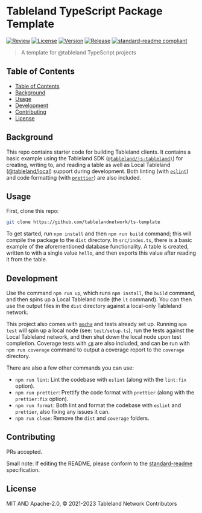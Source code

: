 # Tableland TypeScript Package Template

[![Review](https://github.com/tablelandnetwork/js-template/actions/workflows/review.yml/badge.svg)](https://github.com/tablelandnetwork/js-template/actions/workflows/review.yml)
[![License](https://img.shields.io/github/license/tablelandnetwork/js-template.svg)](./LICENSE)
[![Version](https://img.shields.io/github/package-json/v/tablelandnetwork/js-template.svg)](./package.json)
[![Release](https://img.shields.io/github/release/tablelandnetwork/js-template.svg)](https://github.com/tablelandnetwork/js-template/releases/latest)
[![standard-readme compliant](https://img.shields.io/badge/standard--readme-OK-green.svg)](https://github.com/RichardLitt/standard-readme)

> A template for @tableland TypeScript projects

## Table of Contents

- [Table of Contents](#table-of-contents)
- [Background](#background)
- [Usage](#usage)
- [Development](#development)
- [Contributing](#contributing)
- [License](#license)

## Background

This repo contains starter code for building Tableland clients. It contains a basic example using the Tableland SDK ([`@tableland/js-tableland)`](https://github.com/tablelandnetwork/js-tableland)) for creating, writing to, and reading a table as well as Local Tableland ([@tableland/local](https://github.com/tablelandnetwork/local-tableland)) support during development. Both linting (with [`eslint`](https://eslint.org/)) and code formatting (with [`prettier`](https://prettier.io/)) are also included.

## Usage

First, clone this repo:

```sh
git clone https://github.com/tablelandnetwork/ts-template
```

To get started, run `npm install` and then `npm run build` command; this will compile the package to the `dist` directory. In `src/index.ts`, there is a basic example of the aforementioned database functionality. A table is created, written to with a single value `hello`, and then exports this value after reading it from the table.

## Development

Use the command `npm run up`, which runs `npm install`, the `build` command, and then spins up a Local Tableland node (the `lt` command). You can then use the output files in the `dist` directory against a local-only Tableland network.

This project also comes with [`mocha`](https://mochajs.org/) and tests already set up. Running `npm test` will spin up a local node (see: `test/setup.ts`), run the tests against the Local Tableland network, and then shut down the local node upon test completion. Coverage tests with [`c8`](https://github.com/bcoe/c8) are also included, and can be run with `npm run coverage` command to output a coverage report to the `coverage` directory.

There are also a few other commands you can use:

- `npm run lint`: Lint the codebase with `eslint` (along with the `lint:fix` option).
- `npm run prettier`: Prettify the code format with `prettier` (along with the `prettier:fix` option).
- `npm run format`: Both lint and format the codebase with `eslint` and `prettier`, also fixing any issues it can.
- `npm run clean`: Remove the `dist` and `coverage` folders.

## Contributing

PRs accepted.

Small note: If editing the README, please conform to the
[standard-readme](https://github.com/RichardLitt/standard-readme) specification.

## License

MIT AND Apache-2.0, © 2021-2023 Tableland Network Contributors
